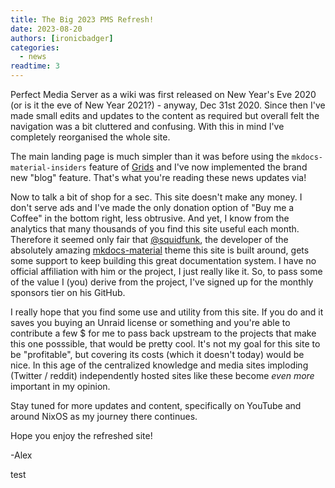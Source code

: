 ```yaml
---
title: The Big 2023 PMS Refresh!
date: 2023-08-20
authors: [ironicbadger]
categories:
  - news
readtime: 3
---
```


Perfect Media Server as a wiki was first released on New Year's Eve 2020 (or is it the eve of New Year 2021?) - anyway, Dec 31st 2020. Since then I've made small edits and updates to the content as required but overall felt the navigation was a bit cluttered and confusing. With this in mind I've completely reorganised the whole site.

The main landing page is much simpler than it was before using the `mkdocs-material-insiders` feature of [Grids](https://squidfunk.github.io/mkdocs-material/reference/grids/) and I've now implemented the brand new "blog" feature. That's what you're reading these news updates via! 

Now to talk a bit of shop for a sec. This site doesn't make any money. I don't serve ads and I've made the only donation option of "Buy me a Coffee" in the bottom right, less obtrusive. And yet, I know from the analytics that many thousands of you find this site useful each month. Therefore it seemed only fair that [@squidfunk](https://fosstodon.org/@squidfunk), the developer of the absolutely amazing [mkdocs-material](https://squidfunk.github.io/mkdocs-material/) theme this site is built around, gets some support to keep building this great documentation system. I have no official affiliation with him or the project, I just really like it. So, to pass some of the value I (you) derive from the project, I've signed up for the monthly sponsors tier on his GitHub. 

I really hope that you find some use and utility from this site. If you do and it saves you buying an Unraid license or something and you're able to contribute a few $ for me to pass back upstream to the projects that make this one posssible, that would be pretty cool. It's not my goal for this site to be "profitable", but covering its costs (which it doesn't today) would be nice. In this age of the centralized knowledge and media sites imploding (Twitter / reddit) independently hosted sites like these become *even more* important in my opinion.

Stay tuned for more updates and content, specifically on YouTube and around NixOS as my journey there continues.

Hope you enjoy the refreshed site!

-Alex

test